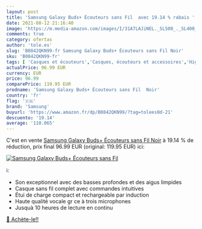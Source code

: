 ```yaml
---
layout: post
title: 'Samsung Galaxy Buds+ Écouteurs sans Fil  avec 19.14 % rabais '
date: 2021-08-12 21:16:40
image: 'https://m.media-amazon.com/images/I/31A7LAJiNEL._SL500_._SL400_.jpg'
comments: true
category: ofertas
author: 'tole.es'
slug: 'B0842QKN99-fr Samsung Galaxy Buds+ Écouteurs sans Fil Noir'
sku: 'B0842QKN99-fr'
tags: [ 'Casques et écouteurs','Casques, écouteurs et accessoires','High-Tech','samsung', ]
actualPrice: 96.99 EUR
currency: EUR
price: 96.99
comparePrice: 119.95 EUR
prodname: 'Samsung Galaxy Buds+ Écouteurs sans Fil  Noir'
country: 'fr'
flag: '🇫🇷'
brand: 'Samsung'
buyurl: 'https://www.amazon.fr/dp/B0842QKN99/?tag=tolees0d-21'
descuento: '19.14'
average: '110.065'
---
```


C'est en vente [Samsung Galaxy Buds+ Écouteurs sans Fil  Noir](https://www.amazon.fr/dp/B0842QKN99/?tag=tolees0d-21)  à  19.14 % de réduction, prix final  96.99 EUR (original: 119.95 EUR) ici:

[![Samsung Galaxy Buds+ Écouteurs sans Fil ](https://m.media-amazon.com/images/I/31A7LAJiNEL._SL500_._SL400_.jpg)](https://www.amazon.fr/dp/B0842QKN99/?tag=tolees0d-21)

ℹ️:

- Son exceptionnel avec des basses profondes et des aigus limpides
- Casque sans fil complet avec commandes intuitives
- Étui de charge compact et rechargeable par induction
- Haute qualité vocale gr ce à trois microphones
- Jusquà 10 heures de lecture en continu

[🛒 Achète-le!!](https://www.amazon.fr/dp/B0842QKN99/?tag=tolees0d-21)
